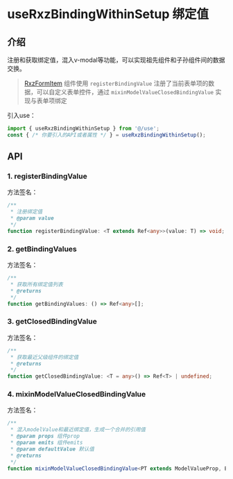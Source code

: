 # useRxzBindingWithinSetup 绑定值

## 介绍

注册和获取绑定值，混入v-modal等功能，可以实现祖先组件和子孙组件间的数据交换。
> [RxzFormItem](../../components/form/rxzformitem.html) 组件使用 `registerBindingValue` 注册了当前表单项的数据，可以自定义表单控件，通过 `mixinModelValueClosedBindingValue` 实现与表单项绑定

引入use：

```ts
import { useRxzBindingWithinSetup } from '@/use';
const { /* 你要引入的API或者属性 */ } = useRxzBindingWithinSetup();
```

## API

### 1. registerBindingValue

  方法签名：

  ```ts
  /**
   * 注册绑定值
   * @param value
   */
  function registerBindingValue: <T extends Ref<any>>(value: T) => void;
  ```

### 2. getBindingValues

  方法签名：

  ```ts
  /**
   * 获取所有绑定值列表
   * @returns
   */
  function getBindingValues: () => Ref<any>[];
  ```

### 3. getClosedBindingValue

  方法签名：

  ```ts
  /**
   * 获取最近父级组件的绑定值
   * @returns
   */
  function getClosedBindingValue: <T = any>() => Ref<T> | undefined;
  ```

### 4. mixinModelValueClosedBindingValue

  方法签名：

  ```ts
  /**
   * 混入modelValue和最近绑定值，生成一个合并的引用值
   * @param props 组件prop
   * @param emits 组件emits
   * @param defaultValue 默认值
   * @returns
   */
  function mixinModelValueClosedBindingValue<PT extends ModelValueProp, ET extends ModelValueEmits, T = any>(props: PT, emits: ET, defaultValue: T): Ref<T>;
  ```
 

